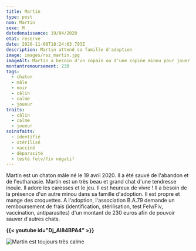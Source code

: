 ```yaml
---
title: Martin
type: post
nom: Martin
sexe: M
datedenaissance: 19/04/2020
etat: reserve
date: 2020-11-08T18:24:03.793Z
description: Martin attend sa famille d'adoption
image: images/rsz_martin.jpg
imageAlt: Martin a besoin d'un copain ou d'une copine minou pour jouer.
montantremoursement: 230
tags:
  - chaton
  - mâle
  - noir
  - câlin
  - calme
  - joueur
traits:
  - câlin
  - calme
  - joueur
soinsfaits:
  - identifié
  - stérilisé
  - vacciné
  - déparasité
  - testé felv/fiv négatif
---
```

Martin est un chaton mâle né le 19 avril 2020. Il a été sauvé de l'abandon et de l'euthanasie. Martin est un très beau et grand chat d'une tendresse inouïe. Il adore les caresses et le jeu. Il est heureux de vivre ! Il a besoin de la présence d'un autre minou dans sa famille d'adoption. Il est propre et mange des croquettes. A l'adoption, l'association B.A.79 demande un remboursement de frais (identification, stérilisation, test Felv/Fiv, vaccination, antiparasites) d'un montant de 230 euros afin de pouvoir sauver d'autres chats.

**{{< youtube id="Dj_Al84BPA4" >}}**

![](images/martin2.jpg "Martin est toujours très calme")